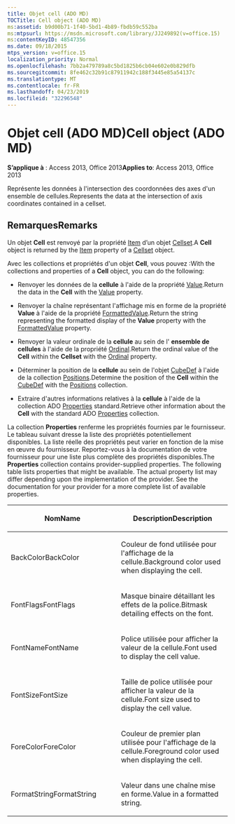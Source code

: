 ```yaml
---
title: Objet cell (ADO MD)
TOCTitle: Cell object (ADO MD)
ms:assetid: b9d00b71-1f40-5bd1-4b89-fbdb59c552ba
ms:mtpsurl: https://msdn.microsoft.com/library/JJ249892(v=office.15)
ms:contentKeyID: 48547356
ms.date: 09/18/2015
mtps_version: v=office.15
localization_priority: Normal
ms.openlocfilehash: 7bb2a479789a8c5bd1825b6cb04e602e0b829dfb
ms.sourcegitcommit: 8fe462c32b91c87911942c188f3445e85a54137c
ms.translationtype: MT
ms.contentlocale: fr-FR
ms.lasthandoff: 04/23/2019
ms.locfileid: "32296548"
---
```

# <a name="cell-object-ado-md"></a><span data-ttu-id="f716c-102">Objet cell (ADO MD)</span><span class="sxs-lookup"><span data-stu-id="f716c-102">Cell object (ADO MD)</span></span>


<span data-ttu-id="f716c-103">**S’applique à** : Access 2013, Office 2013</span><span class="sxs-lookup"><span data-stu-id="f716c-103">**Applies to**: Access 2013, Office 2013</span></span>

<span data-ttu-id="f716c-104">Représente les données à l'intersection des coordonnées des axes d'un ensemble de cellules.</span><span class="sxs-lookup"><span data-stu-id="f716c-104">Represents the data at the intersection of axis coordinates contained in a cellset.</span></span>

## <a name="remarks"></a><span data-ttu-id="f716c-105">Remarques</span><span class="sxs-lookup"><span data-stu-id="f716c-105">Remarks</span></span>

<span data-ttu-id="f716c-106">Un objet **Cell** est renvoyé par la propriété [Item](item-property-ado-md-cellset.md) d’un objet [Cellset](cellset-object-ado-md.md).</span><span class="sxs-lookup"><span data-stu-id="f716c-106">A **Cell** object is returned by the [Item](item-property-ado-md-cellset.md) property of a [Cellset](cellset-object-ado-md.md) object.</span></span>

<span data-ttu-id="f716c-107">Avec les collections et propriétés d'un objet **Cell**, vous pouvez :</span><span class="sxs-lookup"><span data-stu-id="f716c-107">With the collections and properties of a **Cell** object, you can do the following:</span></span>

- <span data-ttu-id="f716c-108">Renvoyer les données de la **cellule** à l'aide de la propriété [Value](value-property-ado-md.md).</span><span class="sxs-lookup"><span data-stu-id="f716c-108">Return the data in the **Cell** with the [Value](value-property-ado-md.md) property.</span></span>

- <span data-ttu-id="f716c-109">Renvoyer la chaîne représentant l'affichage mis en forme de la propriété **Value** à l'aide de la propriété [FormattedValue](formattedvalue-property-ado-md.md).</span><span class="sxs-lookup"><span data-stu-id="f716c-109">Return the string representing the formatted display of the **Value** property with the [FormattedValue](formattedvalue-property-ado-md.md) property.</span></span>

- <span data-ttu-id="f716c-110">Renvoyer la valeur ordinale de la **cellule** au sein de l' **ensemble de cellules** à l'aide de la propriété [Ordinal](ordinal-property-ado-md-cell.md).</span><span class="sxs-lookup"><span data-stu-id="f716c-110">Return the ordinal value of the **Cell** within the **Cellset** with the [Ordinal](ordinal-property-ado-md-cell.md) property.</span></span>

- <span data-ttu-id="f716c-111">Déterminer la position de la **cellule** au sein de l'objet [CubeDef](cubedef-object-ado-md.md) à l'aide de la collection [Positions](positions-collection-ado-md.md).</span><span class="sxs-lookup"><span data-stu-id="f716c-111">Determine the position of the **Cell** within the [CubeDef](cubedef-object-ado-md.md) with the [Positions](positions-collection-ado-md.md) collection.</span></span>

- <span data-ttu-id="f716c-112">Extraire d'autres informations relatives à la **cellule** à l'aide de la collection ADO [Properties](properties-collection-ado.md) standard.</span><span class="sxs-lookup"><span data-stu-id="f716c-112">Retrieve other information about the **Cell** with the standard ADO [Properties](properties-collection-ado.md) collection.</span></span>

<span data-ttu-id="f716c-p101">La collection **Properties** renferme les propriétés fournies par le fournisseur. Le tableau suivant dresse la liste des propriétés potentiellement disponibles. La liste réelle des propriétés peut varier en fonction de la mise en œuvre du fournisseur. Reportez-vous à la documentation de votre fournisseur pour une liste plus complète des propriétés disponibles.</span><span class="sxs-lookup"><span data-stu-id="f716c-p101">The **Properties** collection contains provider-supplied properties. The following table lists properties that might be available. The actual property list may differ depending upon the implementation of the provider. See the documentation for your provider for a more complete list of available properties.</span></span>

<table>
<colgroup>
<col style="width: 50%" />
<col style="width: 50%" />
</colgroup>
<thead>
<tr class="header">
<th><p><span data-ttu-id="f716c-117">Nom</span><span class="sxs-lookup"><span data-stu-id="f716c-117">Name</span></span></p></th>
<th><p><span data-ttu-id="f716c-118">Description</span><span class="sxs-lookup"><span data-stu-id="f716c-118">Description</span></span></p></th>
</tr>
</thead>
<tbody>
<tr class="odd">
<td><p><span data-ttu-id="f716c-119">BackColor</span><span class="sxs-lookup"><span data-stu-id="f716c-119">BackColor</span></span></p></td>
<td><p><span data-ttu-id="f716c-120">Couleur de fond utilisée pour l'affichage de la cellule.</span><span class="sxs-lookup"><span data-stu-id="f716c-120">Background color used when displaying the cell.</span></span></p></td>
</tr>
<tr class="even">
<td><p><span data-ttu-id="f716c-121">FontFlags</span><span class="sxs-lookup"><span data-stu-id="f716c-121">FontFlags</span></span></p></td>
<td><p><span data-ttu-id="f716c-122">Masque binaire détaillant les effets de la police.</span><span class="sxs-lookup"><span data-stu-id="f716c-122">Bitmask detailing effects on the font.</span></span></p></td>
</tr>
<tr class="odd">
<td><p><span data-ttu-id="f716c-123">FontName</span><span class="sxs-lookup"><span data-stu-id="f716c-123">FontName</span></span></p></td>
<td><p><span data-ttu-id="f716c-124">Police utilisée pour afficher la valeur de la cellule.</span><span class="sxs-lookup"><span data-stu-id="f716c-124">Font used to display the cell value.</span></span></p></td>
</tr>
<tr class="even">
<td><p><span data-ttu-id="f716c-125">FontSize</span><span class="sxs-lookup"><span data-stu-id="f716c-125">FontSize</span></span></p></td>
<td><p><span data-ttu-id="f716c-126">Taille de police utilisée pour afficher la valeur de la cellule.</span><span class="sxs-lookup"><span data-stu-id="f716c-126">Font size used to display the cell value.</span></span></p></td>
</tr>
<tr class="odd">
<td><p><span data-ttu-id="f716c-127">ForeColor</span><span class="sxs-lookup"><span data-stu-id="f716c-127">ForeColor</span></span></p></td>
<td><p><span data-ttu-id="f716c-128">Couleur de premier plan utilisée pour l'affichage de la cellule.</span><span class="sxs-lookup"><span data-stu-id="f716c-128">Foreground color used when displaying the cell.</span></span></p></td>
</tr>
<tr class="even">
<td><p><span data-ttu-id="f716c-129">FormatString</span><span class="sxs-lookup"><span data-stu-id="f716c-129">FormatString</span></span></p></td>
<td><p><span data-ttu-id="f716c-130">Valeur dans une chaîne mise en forme.</span><span class="sxs-lookup"><span data-stu-id="f716c-130">Value in a formatted string.</span></span></p></td>
</tr>
</tbody>
</table>

